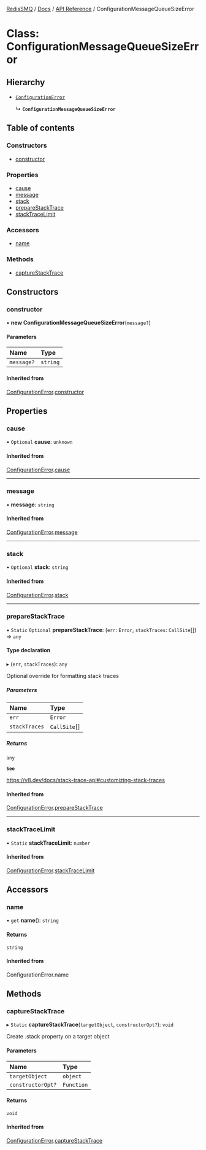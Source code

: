 [RedisSMQ](../../../README.md) / [Docs](../../README.md) / [API Reference](../README.md) / ConfigurationMessageQueueSizeError

# Class: ConfigurationMessageQueueSizeError

## Hierarchy

- [`ConfigurationError`](ConfigurationError.md)

  ↳ **`ConfigurationMessageQueueSizeError`**

## Table of contents

### Constructors

- [constructor](ConfigurationMessageQueueSizeError.md#constructor)

### Properties

- [cause](ConfigurationMessageQueueSizeError.md#cause)
- [message](ConfigurationMessageQueueSizeError.md#message)
- [stack](ConfigurationMessageQueueSizeError.md#stack)
- [prepareStackTrace](ConfigurationMessageQueueSizeError.md#preparestacktrace)
- [stackTraceLimit](ConfigurationMessageQueueSizeError.md#stacktracelimit)

### Accessors

- [name](ConfigurationMessageQueueSizeError.md#name)

### Methods

- [captureStackTrace](ConfigurationMessageQueueSizeError.md#capturestacktrace)

## Constructors

### constructor

• **new ConfigurationMessageQueueSizeError**(`message?`)

#### Parameters

| Name | Type |
| :------ | :------ |
| `message?` | `string` |

#### Inherited from

[ConfigurationError](ConfigurationError.md).[constructor](ConfigurationError.md#constructor)

## Properties

### cause

• `Optional` **cause**: `unknown`

#### Inherited from

[ConfigurationError](ConfigurationError.md).[cause](ConfigurationError.md#cause)

___

### message

• **message**: `string`

#### Inherited from

[ConfigurationError](ConfigurationError.md).[message](ConfigurationError.md#message)

___

### stack

• `Optional` **stack**: `string`

#### Inherited from

[ConfigurationError](ConfigurationError.md).[stack](ConfigurationError.md#stack)

___

### prepareStackTrace

▪ `Static` `Optional` **prepareStackTrace**: (`err`: `Error`, `stackTraces`: `CallSite`[]) => `any`

#### Type declaration

▸ (`err`, `stackTraces`): `any`

Optional override for formatting stack traces

##### Parameters

| Name | Type |
| :------ | :------ |
| `err` | `Error` |
| `stackTraces` | `CallSite`[] |

##### Returns

`any`

**`See`**

https://v8.dev/docs/stack-trace-api#customizing-stack-traces

#### Inherited from

[ConfigurationError](ConfigurationError.md).[prepareStackTrace](ConfigurationError.md#preparestacktrace)

___

### stackTraceLimit

▪ `Static` **stackTraceLimit**: `number`

#### Inherited from

[ConfigurationError](ConfigurationError.md).[stackTraceLimit](ConfigurationError.md#stacktracelimit)

## Accessors

### name

• `get` **name**(): `string`

#### Returns

`string`

#### Inherited from

ConfigurationError.name

## Methods

### captureStackTrace

▸ `Static` **captureStackTrace**(`targetObject`, `constructorOpt?`): `void`

Create .stack property on a target object

#### Parameters

| Name | Type |
| :------ | :------ |
| `targetObject` | `object` |
| `constructorOpt?` | `Function` |

#### Returns

`void`

#### Inherited from

[ConfigurationError](ConfigurationError.md).[captureStackTrace](ConfigurationError.md#capturestacktrace)
